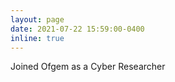 ```yaml
---
layout: page
date: 2021-07-22 15:59:00-0400
inline: true
---
```


Joined Ofgem as a Cyber Researcher
